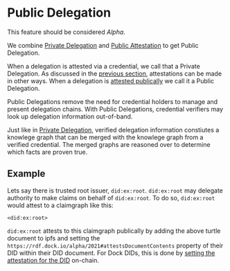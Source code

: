 # Public Delegation

This feature should be considered *Alpha*.

We combine [Private Delegation](./concepts_private_delegation.md) and [Public Attestation](./concepts_public_attestation.md) to get Public Delegation.

When a delegation is attested via a credential, we call that a Private Delegation. As discussed in the [previous section](./concepts_public_attestation.md), attestations can be made in other ways. When a delegation is [attested publically](./concepts_public_attestation.md) we call it a Public Delegation.

Public Delegations remove the need for credential holders to manage and present delegation chains. With Public Delegations, credential verifiers may look up delegation information out-of-band.

Just like in [Private Delegation](./concepts_private_delegation.md), verified delegation information constiutes a knowlege graph that can be merged with the knowlege graph from a verified credential. The merged graphs are reasoned over to determine which facts are proven true.

## Example

Lets say there is trusted root issuer, `did:ex:root`. `did:ex:root` may delegate authority to make claims on behalf of `did:ex:root`. To do so, `did:ex:root` would attest to a claimgraph like this:

```turtle
<did:ex:root>
```

`did:ex:root` attests to this claimgraph publically by adding the above turtle document to ipfs and setting the `https://rdf.dock.io/alpha/2021#attestsDocumentContents` property of their DID within their DID document. For Dock DIDs, this is done by [setting the attestation for the DID](https://github.com/docknetwork/sdk/blob/61cbaaf61e11cc8cc57d8582095bffafecd794b9/src/modules/did.js#L94) on-chain.
